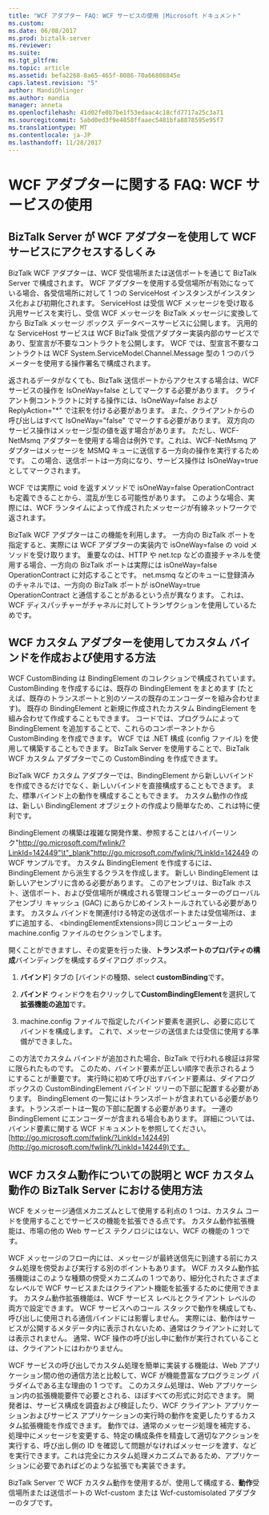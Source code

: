 ```yaml
---
title: "WCF アダプター FAQ: WCF サービスの使用 |Microsoft ドキュメント"
ms.custom: 
ms.date: 06/08/2017
ms.prod: biztalk-server
ms.reviewer: 
ms.suite: 
ms.tgt_pltfrm: 
ms.topic: article
ms.assetid: befa2268-8a65-465f-8086-70a66808845e
caps.latest.revision: "5"
author: MandiOhlinger
ms.author: mandia
manager: anneta
ms.openlocfilehash: 41d02fe0b7be1f53edaac4c18cfd7717a25c3a71
ms.sourcegitcommit: 5abd0ed3f9e4858ffaaec5481bfa8878595e95f7
ms.translationtype: MT
ms.contentlocale: ja-JP
ms.lasthandoff: 11/28/2017
---
```

# <a name="wcf-adapter-faq-using-wcf-services"></a>WCF アダプターに関する FAQ: WCF サービスの使用
## <a name="how-does-biztalk-server-use-its-wcf-adapters-to-access-wcf-services"></a>BizTalk Server が WCF アダプターを使用して WCF サービスにアクセスするしくみ  
 BizTalk WCF アダプターは、WCF 受信場所または送信ポートを通じて BizTalk Server で構成されます。 WCF アダプターを使用する受信場所が有効になっている場合、各受信場所に対して 1 つの ServiceHost インスタンスがインスタンス化および初期化されます。 ServiceHost は受信 WCF メッセージを受け取る汎用サービスを実行し、受信 WCF メッセージを BizTalk メッセージに変換してから BizTalk メッセージ ボックス データベースサービスに公開します。 汎用的な ServiceHost サービスは WCF BizTalk 受信アダプター実装内部のサービスであり、型宣言が不要なコントラクトを公開します。 WCF では、型宣言不要なコントラクトは WCF System.ServiceModel.Channel.Message 型の 1 つのパラメーターを使用する操作署名で構成されます。  
  
 返されるデータがなくても、BizTalk 送信ポートからアクセスする場合は、WCF サービスの操作を IsOneWay=false としてマークする必要があります。 クライアント側コントラクトに対する操作には、IsOneWay=false および ReplyAction="*" で注釈を付ける必要があります。  また、クライアントからの呼び出しはすべて IsOneWay="false" でマークする必要があります。 双方向のサービス操作はメッセージ型の値を返す場合があります。 ただし、WCF-NetMsmq アダプターを使用する場合は例外です。これは、WCF-NetMsmq アダプターはメッセージを MSMQ キューに送信する一方向の操作を実行するためです。 この場合、送信ポートは一方向になり、サービス操作は IsOneWay=true としてマークされます。  
  
 WCF では実際に void を返すメソッドで isOneWay=false OperationContract も定義できることから、混乱が生じる可能性があります。 このような場合、実際には、WCF ランタイムによって作成されたメッセージが有線ネットワークで返されます。  
  
 BizTalk WCF アダプターはこの機能を利用します。 一方向の BizTalk ポートを指定すると、実際には WCF アダプターの実装内で isOneWay=false の void メソッドを受け取ります。 重要なのは、HTTP や net.tcp などの直接チャネルを使用する場合、一方向の BizTalk ポートは実際には isOneWay=false OperationContract に対応することです。 net.msmq などのキューに登録済みのチャネルでは、一方向の BizTalk ポートが isOneWay=true OperationContract と通信することがあるという点が異なります。 これは、WCF ディスパッチャーがチャネルに対してトランザクションを使用しているためです。  
  
## <a name="how-do-you-create-and-use-a-custom-binding-with-a-wcf-custom-adapter"></a>WCF カスタム アダプターを使用してカスタム バインドを作成および使用する方法  
 WCF CustomBinding は BindingElement のコレクションで構成されています。 CustomBinding を作成するには、既存の BindingElement をまとめます (たとえば、既存のトランスポートと別のソースの既存のエンコーダーを組み合わせます)。 既存の BindingElement と新規に作成されたカスタム BindingElement を組み合わせて作成することもできます。 コードでは、プログラムによって BindingElement を追加することで、これらのコンポーネントから CustomBinding を作成できます。 WCF では .NET 構成 (config ファイル) を使用して構築することもできます。 BizTalk Server を使用することで、BizTalk WCF カスタム アダプターでこの CustomBinding を作成できます。  
  
 BizTalk WCF カスタム アダプターでは、BindingElement から新しいバインドを作成できるだけでなく、新しいバインドを直接構成することもできます。 また、標準バインド上の動作を構成することもできます。 カスタム動作の作成は、新しい BindingElement オブジェクトの作成より簡単なため、これは特に便利です。  
  
 BindingElement の構築は複雑な開発作業、参照することはハイパーリンク"http://go.microsoft.com/fwlink/?LinkId=142449"\t"_blank"http://go.microsoft.com/fwlink/?LinkId=142449 の WCF サンプルです。 カスタム BindingElement を作成するには、BindingElement から派生するクラスを作成します。 新しい BindingElement は新しいアセンブリに含める必要があります。 このアセンブリは、BizTalk ホスト、送信ポート、および受信場所が構成される管理コンピューターのグローバル アセンブリ キャッシュ (GAC) にあらかじめインストールされている必要があります。 カスタム バインドを関連付ける特定の送信ポートまたは受信場所は、まずに追加する、 \<bindingElementExtensions\>同じコンピューター上の machine.config ファイルのセクションでします。  
  
 開くことができますし、その変更を行った後、**トランスポートのプロパティの構成**バインディングを構成するダイアログ ボックス。  
  
1.  **バインド**] タブの [バインドの種類、select **customBinding**です。  
  
2.  **バインド** ウィンドウを右クリックして**CustomBindingElement**を選択して**拡張機能の追加**です。  
  
3.  machine.config ファイルで指定したバインド要素を選択し、必要に応じてバインドを構成します。 これで、メッセージの送信または受信に使用する準備ができました。  
  
 この方法でカスタム バインドが追加された場合、BizTalk で行われる検証は非常に限られたものです。 このため、バインド要素が正しい順序で表示されるようにすることが重要です。 実行時に初めて呼び出すバインド要素は、ダイアログ ボックスの CustomBindingElement バインド ツリーの下部に配置する必要があります。 BindingElement の一覧にはトランスポートが含まれている必要があります。トランスポートは一覧の下部に配置する必要があります。 一連の BindingElement にエンコーダーが含まれる場合もあります。 詳細については、バインド要素に関する WCF ドキュメントを参照してください。 [http://go.microsoft.com/fwlink/?LinkId=142449](http://go.microsoft.com/fwlink/?LinkId=142449)です。  
  
## <a name="what-is-a-wcf-custom-behavior-and-how-do-i-use-one-with-biztalk-server"></a>WCF カスタム動作についての説明と WCF カスタム動作の BizTalk Server における使用方法  
 WCF をメッセージ通信メカニズムとして使用する利点の 1 つは、カスタム コードを使用することでサービスの機能を拡張できる点です。 カスタム動作拡張機能は、市場の他の Web サービス テクノロジにはない、WCF の機能の 1 つです。  
  
 WCF メッセージのフロー内には、メッセージが最終送信先に到達する前にカスタム処理を傍受および実行する別のポイントもあります。 WCF カスタム動作拡張機能はこのような種類の傍受メカニズムの 1 つであり、細分化されたさまざまなレベルで WCF サービスまたはクライアント機能を拡張するために使用できます。 カスタム動作拡張機能は、WCF サービス レベルとクライアント レベルの両方で設定できます。 WCF サービスへのコール スタックで動作を構成しても、呼び出しに使用される通信バインドには影響しません。 実際には、動作はサービスが公開するメタデータ内に表示されないため、通常はクライアントに対しては表示されません。 通常、WCF 操作の呼び出し中に動作が実行されていることは、クライアントにはわかりません。  
  
 WCF サービスの呼び出しでカスタム処理を簡単に実装する機能は、Web アプリケーション間の他の通信方法と比較して、WCF が機能豊富なプログラミング パラダイムである主な理由の 1 つです。 このカスタム処理は、Web アプリケーション内の拡張機能要件で必要とされる、ほぼすべての形式に対応できます。 開発者は、サービス構成を調査および検証したり、WCF クライアント アプリケーションおよびサービス アプリケーションの実行時の動作を変更したりするカスタム拡張機能を作成できます。 動作では、通常のメッセージ処理を補完する、処理中にメッセージを変更する、特定の構成条件を精査して適切なアクションを実行する、呼び出し側の ID を確認して問題がなければメッセージを渡す、などを実行できます。これは完全にカスタム処理メカニズムであるため、アプリケーションに必要であればどのような拡張でも実装できます。  
  
 BizTalk Server で WCF カスタム動作を使用するが、使用して構成する、**動作**受信場所または送信ポートの Wcf-custom または Wcf-customisolated アダプターのタブです。
